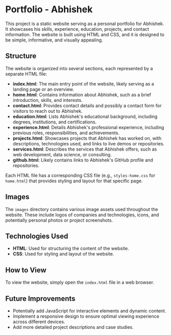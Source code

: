 # Portfolio - Abhishek

This project is a static website serving as a personal portfolio for Abhishek. It showcases his skills, experience, education, projects, and contact information. The website is built using HTML and CSS, and it is designed to be simple, informative, and visually appealing.

## Structure

The website is organized into several sections, each represented by a separate HTML file:

-   **index.html**: The main entry point of the website, likely serving as a landing page or an overview.
-   **home.html**: Contains information about Abhishek, such as a brief introduction, skills, and interests.
-   **contact.html**: Provides contact details and possibly a contact form for visitors to reach out to Abhishek.
-   **education.html**: Lists Abhishek's educational background, including degrees, institutions, and certifications.
-   **experience.html**: Details Abhishek's professional experience, including previous roles, responsibilities, and achievements.
-   **projects.html**: Showcases projects that Abhishek has worked on, with descriptions, technologies used, and links to live demos or repositories.
-   **services.html**: Describes the services that Abhishek offers, such as web development, data science, or consulting.
-   **github.html**: Likely contains links to Abhishek's GitHub profile and repositories.

Each HTML file has a corresponding CSS file (e.g., `styles-home.css` for `home.html`) that provides styling and layout for that specific page.

## Images

The `images` directory contains various image assets used throughout the website. These include logos of companies and technologies, icons, and potentially personal photos or project screenshots.

## Technologies Used

-   **HTML**: Used for structuring the content of the website.
-   **CSS**: Used for styling and layout of the website.

## How to View

To view the website, simply open the `index.html` file in a web browser.

## Future Improvements

-   Potentially add JavaScript for interactive elements and dynamic content.
-   Implement a responsive design to ensure optimal viewing experience across different devices.
-   Add more detailed project descriptions and case studies.
